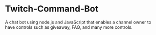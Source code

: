 # Twitch-Command-Bot
A chat bot using node.js and JavaScript that enables a channel owner to have controls such as giveaway, FAQ, and many more controls.
